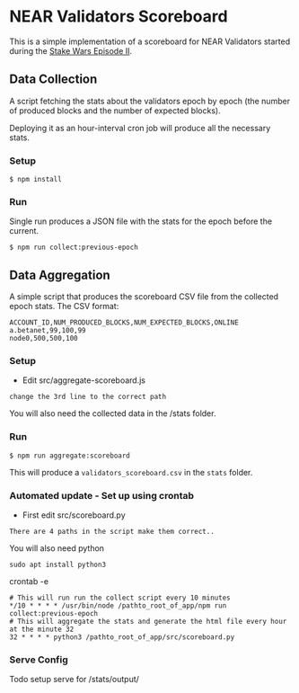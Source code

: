 # NEAR Validators Scoreboard

This is a simple implementation of a scoreboard for NEAR Validators started during the [Stake Wars Episode II](https://near.org/blog/stake-wars-episode-ii/).

## Data Collection

A script fetching the stats about the validators epoch by epoch (the number of produced blocks and the number of expected blocks).

Deploying it as an hour-interval cron job will produce all the necessary stats.

### Setup

```
$ npm install
```

### Run

Single run produces a JSON file with the stats for the epoch before the current.

```
$ npm run collect:previous-epoch
```

## Data Aggregation

A simple script that produces the scoreboard CSV file from the collected epoch stats. The CSV format:

```
ACCOUNT_ID,NUM_PRODUCED_BLOCKS,NUM_EXPECTED_BLOCKS,ONLINE
a.betanet,99,100,99
node0,500,500,100
```

### Setup

- Edit src/aggregate-scoreboard.js
```
change the 3rd line to the correct path 
```

You will also need the collected data in the /stats folder.

### Run

```
$ npm run aggregate:scoreboard
```

This will produce a `validators_scoreboard.csv` in the `stats` folder.

### Automated update - Set up using crontab 

- First edit src/scoreboard.py
```
There are 4 paths in the script make them correct..
```

You will also need python
```
sudo apt install python3
```

crontab -e
```
# This will run run the collect script every 10 minutes 
*/10 * * * * /usr/bin/node /pathto_root_of_app/npm run collect:previous-epoch
# This will aggregate the stats and generate the html file every hour at the minute 32 
32 * * * * python3 /pathto_root_of_app/src/scoreboard.py
```

### Serve Config
Todo setup serve for /stats/output/


